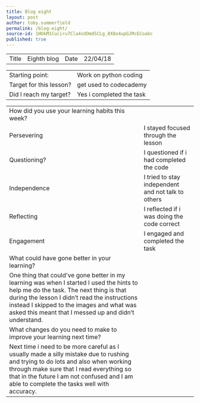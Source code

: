 ```yaml
---
title: Blog eight
layout: post
author: toby.summerfield
permalink: /blog-eight/
source-id: 1HOkM1Cuciru7Cla4sUOmdSCLg_8X8o4upGJMcECoabc
published: true
---
```

<table>
  <tr>
    <td>Title</td>
    <td>Eighth blog</td>
    <td>Date</td>
    <td>22/04/18</td>
  </tr>
</table>


<table>
  <tr>
    <td>Starting point:</td>
    <td>Work on python coding</td>
  </tr>
  <tr>
    <td>Target for this lesson?</td>
    <td>get used to codecademy </td>
  </tr>
  <tr>
    <td>Did I reach my target? </td>
    <td>Yes i completed the task</td>
  </tr>
</table>


<table>
  <tr>
    <td>How did you use your learning habits this week?</td>
    <td></td>
  </tr>
  <tr>
    <td>Persevering</td>
    <td>I stayed focused through the lesson</td>
  </tr>
  <tr>
    <td>Questioning?</td>
    <td>I questioned if i had completed the code</td>
  </tr>
  <tr>
    <td>Independence</td>
    <td>I tried to stay independent and not talk to others</td>
  </tr>
  <tr>
    <td>Reflecting</td>
    <td>I reflected if i was doing the code correct</td>
  </tr>
  <tr>
    <td>Engagement</td>
    <td>I engaged and completed the task</td>
  </tr>
  <tr>
    <td>What could have gone better in your learning?</td>
    <td></td>
  </tr>
  <tr>
    <td>One thing that could've gone better in my learning was when I started I used the hints to help me do the task. The next thing is that during the lesson I didn’t read the instructions instead I skipped to the images and what was asked this meant that I messed up and didn’t understand.</td>
    <td></td>
  </tr>
  <tr>
    <td>What changes do you need to make to improve your learning next time?</td>
    <td></td>
  </tr>
  <tr>
    <td>Next time i need to be more careful as I usually made a silly mistake due to rushing and trying to do lots and also when working through make sure that I read everything so that in the future I am not confused and I am able to complete the tasks well with accuracy.</td>
    <td></td>
  </tr>
</table>


